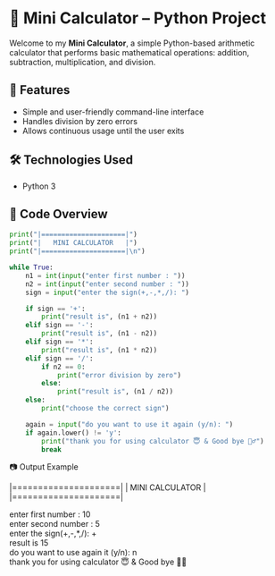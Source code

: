 # 🧮 Mini Calculator – Python Project

Welcome to my **Mini Calculator**, a simple Python-based arithmetic calculator that performs basic mathematical operations: addition, subtraction, multiplication, and division.

## 🚀 Features
- Simple and user-friendly command-line interface
- Handles division by zero errors
- Allows continuous usage until the user exits

## 🛠️ Technologies Used
- Python 3

## 📄 Code Overview

```python
print("|=====================|")
print("|   MINI CALCULATOR   |")
print("|=====================|\n")

while True:
    n1 = int(input("enter first number : "))
    n2 = int(input("enter second number : "))
    sign = input("enter the sign(+,-,*,/): ")

    if sign == '+':
        print("result is", (n1 + n2))
    elif sign == '-':
        print("result is", (n1 - n2))
    elif sign == '*':
        print("result is", (n1 * n2))
    elif sign == '/':
        if n2 == 0:
            print("error division by zero")
        else:
            print("result is", (n1 / n2))
    else:
        print("choose the correct sign")

    again = input("do you want to use it again (y/n): ")
    if again.lower() != 'y':
        print("thank you for using calculator 😇 & Good bye 🙋‍♂️")
        break
```

📷 Output Example

|=====================|
|   MINI CALCULATOR   |
|=====================|

enter first number : 10  
enter second number : 5  
enter the sign(+,-,*,/): +  
result is 15  
do you want to use again it (y/n): n  
thank you for using calculator 😇 & Good bye 🙋‍♂️
